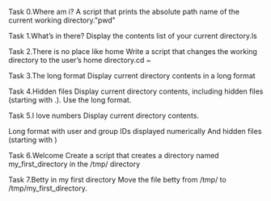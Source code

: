 Task 0.Where am i?
A script that prints the absolute path name of the current working directory."pwd"

Task 1.What’s in there?
Display the contents list of your current directory.ls

Task 2.There is no place like home
Write a script that changes the working directory to the user’s home directory.cd ~

Task 3.The long format
Display current directory contents in a long format

Task 4.Hidden files
Display current directory contents, including hidden files (starting with .). Use the long format.

Task 5.I love numbers
Display current directory contents.

Long format
with user and group IDs displayed numerically
And hidden files (starting with )

Task 6.Welcome
Create a script that creates a directory named my_first_directory in the /tmp/ directory

Task 7.Betty in my first directory
Move the file betty from /tmp/ to /tmp/my_first_directory.


